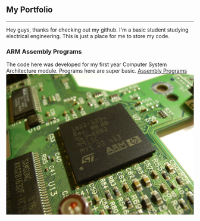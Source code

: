 ## My Portfolio

---
Hey guys, thanks for checking out my github. I'm a basic student studying electrical engineering. This is just a place for me to store my code.

### ARM Assembly Programs
The code here was developed for my first year Computer System Architecture module.
Programs here are super basic.
[Assembly Programs](https://github.com/hadefuwa/ARM-Assembly)
<img src="images/ARM.jpeg?raw=true"/>
